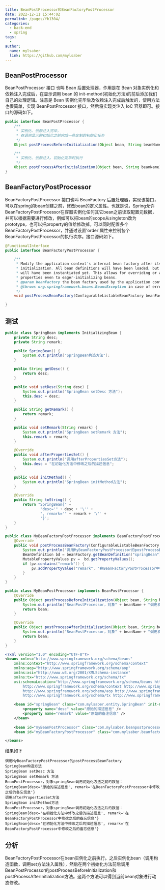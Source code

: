 ```yaml
---
title: BeanPostProcessor和BeanFactoryPostProcessor
date: 2022-12-11 15:44:02
permalink: /pages/fb1304/
categories:
  - back-end
  - spring
tags:
  - 
author: 
  name: mylsaber
  link: https://github.com/mylsaber
---
```

## BeanPostProcessor

BeanPostProcessor 接口 也叫 Bean 后置处理器，作用是在 Bean 对象实例化和依赖注入完成后，在显示调用 bean 的  init-method(初始化方法)的前后添加我们自己的处理逻辑。注意是 Bean 实例化完毕后及依赖注入完成后触发的，使用方法也很简单，实现 BeanPostProcessor 接口，然后将实现类注入 IoC 容器即可。接口的源码如下。

```java
public interface BeanPostProcessor {
    /**
     * 实例化、依赖注入完毕，
     * 在调用显示的初始化之前完成一些定制的初始化任务
     */
    Object postProcessBeforeInitialization(Object bean, String beanName) throws BeansException;

    /**
     * 实例化、依赖注入、初始化完毕时执行
     */
    Object postProcessAfterInitialization(Object bean, String beanName) throws BeansException;
}
```

## BeanFactoryPostProcessor

BeanFactoryPostProcessor 接口也叫 BeanFactory 后置处理器，实现该接口，可以在spring的bean创建之前，修改bean的定义属性。也就是说，Spring允许BeanFactoryPostProcessor在容器实例化任何其它bean之前读取配置元数据，并可以根据需要进行修改，例如可以把bean的scope从singleton改为prototype，也可以把property的值给修改掉。可以同时配置多个BeanFactoryPostProcessor，并通过设置'order'属性来控制各个BeanFactoryPostProcessor的执行次序。接口源码如下。

```java
@FunctionalInterface
public interface BeanFactoryPostProcessor {

	/**
	 * Modify the application context's internal bean factory after its standard
	 * initialization. All bean definitions will have been loaded, but no beans
	 * will have been instantiated yet. This allows for overriding or adding
	 * properties even to eager-initializing beans.
	 * @param beanFactory the bean factory used by the application context
	 * @throws org.springframework.beans.BeansException in case of errors
	 */
	void postProcessBeanFactory(ConfigurableListableBeanFactory beanFactory) throws BeansException;

}
```

## 测试

```java
public class SpringBean implements InitializingBean {
	private String desc;
	private String remark;

	public SpringBean() {
		System.out.println("SpringBean构造方法");
	}

	public String getDesc() {
		return desc;
	}

	public void setDesc(String desc) {
		System.out.println("SpringBean setDesc 方法");
		this.desc = desc;
	}

	public String getRemark() {
		return remark;
	}

	public void setRemark(String remark) {
		System.out.println("SpringBean setRemark 方法");
		this.remark = remark;
	}

	@Override
	public void afterPropertiesSet() {
		System.out.println("调用afterPropertiesSet方法");
		this.desc = "在初始化方法中修改之后的描述信息";
	}

	public void initMethod() {
		System.out.println("SpringBean initMethod方法");
	}

	@Override
	public String toString() {
		return "SpringBean{" +
				"desc='" + desc + '\'' +
				", remark='" + remark + '\'' +
				'}';
	}
}
```

```java
public class MyBeanFactoryPostProcessor implements BeanFactoryPostProcessor {
	@Override
	public void postProcessBeanFactory(ConfigurableListableBeanFactory beanFactory) throws BeansException {
		System.out.println("调用MyBeanFactoryPostProcessor的postProcessBeanFactory");
		BeanDefinition bd = beanFactory.getBeanDefinition("springBean");
		MutablePropertyValues pv =  bd.getPropertyValues();
		if (pv.contains("remark")) {
			pv.addPropertyValue("remark", "在BeanFactoryPostProcessor中修改之后的备忘信息");
		}
	}
}
```

```java
public class MyBeanPostProcessor implements BeanPostProcessor {
	@Override
	public Object postProcessBeforeInitialization(Object bean, String beanName) throws BeansException {
		System.out.println("BeanPostProcessor，对象" + beanName + "调用初始化方法之前的数据： " + bean.toString());
		return bean;
	}

	@Override
	public Object postProcessAfterInitialization(Object bean, String beanName) throws BeansException {
		System.out.println("BeanPostProcessor，对象" + beanName + "调用初始化方法之后的数据：" + bean.toString());
		return bean;
	}
}
```

```xml
<?xml version="1.0" encoding="UTF-8"?>
<beans xmlns="http://www.springframework.org/schema/beans"
	xmlns:context="http://www.springframework.org/schema/context"
	xmlns:aop="http://www.springframework.org/schema/aop"
	xmlns:xsi="http://www.w3.org/2001/XMLSchema-instance"
	xmlns:tx="http://www.springframework.org/schema/tx"
	xsi:schemaLocation="http://www.springframework.org/schema/beans http://www.springframework.org/schema/beans/spring-beans.xsd
		http://www.springframework.org/schema/context http://www.springframework.org/schema/context/spring-context.xsd
		http://www.springframework.org/schema/aop http://www.springframework.org/schema/aop/spring-aop.xsd
		http://www.springframework.org/schema/tx http://www.springframework.org/schema/tx/spring-tx.xsd">

	<bean id="springBean" class="com.mylsaber.entity.SpringBean" init-method="initMethod">
		<property name="desc" value="原始的描述信息" />
		<property name="remark" value="原始的备注信息" />
	</bean>
	
	<bean id="myBeanPostProcessor" class="com.mylsaber.beanpostprocessor.MyBeanPostProcessor" />
	<bean id="myBeanFactoryPostProcessor" class="com.mylsaber.beanfactory.MyBeanFactoryPostProcessor" />

</beans>
```

结果如下

```shell
调用MyBeanFactoryPostProcessor的postProcessBeanFactory
SpringBean构造方法
SpringBean setDesc 方法
SpringBean setRemark 方法
BeanPostProcessor，对象springBean调用初始化方法之前的数据： SpringBean{desc='原始的描述信息', remark='在BeanFactoryPostProcessor中修改之后的备忘信息'}
调用afterPropertiesSet方法
SpringBean initMethod方法
BeanPostProcessor，对象springBean调用初始化方法之后的数据：SpringBean{desc='在初始化方法中修改之后的描述信息', remark='在BeanFactoryPostProcessor中修改之后的备忘信息'}
SpringBean{desc='在初始化方法中修改之后的描述信息', remark='在BeanFactoryPostProcessor中修改之后的备忘信息'}
```

## 分析

BeanFactoryPostProcessor在bean实例化之前执行。之后实例化bean（调用构造函数，调用set方法注入属性），然后在两个初始化方法前后调用BeanPostProcessor的postProcessBeforeInitialization和postProcessAfterInitialization方法。这两个方法可以得到当前bean对象进行动态修改。

